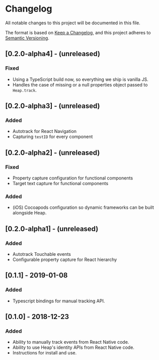 # Changelog

All notable changes to this project will be documented in this file.

The format is based on [Keep a Changelog](https://keepachangelog.com/en/1.0.0/),
and this project adheres to [Semantic Versioning](https://semver.org/spec/v2.0.0.html).

## [0.2.0-alpha4] - (unreleased)

### Fixed

- Using a TypeScript build now, so everything we ship is vanilla JS.
- Handles the case of missing or a null properties object passed to `Heap.track`.

## [0.2.0-alpha3] - (unreleased)

### Added

- Autotrack for React Navigation
- Capturing `testID` for every component

## [0.2.0-alpha2] - (unreleased)

### Fixed

- Property capture configuration for functional components
- Target text capture for functional components

### Added

- (iOS) Cocoapods configuration so dynamic frameworks can be built alongside Heap.

## [0.2.0-alpha1] - (unreleased)

### Added

- Autotrack Touchable events
- Configurable property capture for React hierarchy

## [0.1.1] - 2019-01-08

### Added

- Typescript bindings for manual tracking API.

## [0.1.0] - 2018-12-23

### Added

- Ability to manually track events from React Native code.
- Ability to use Heap's identity APIs from React Native code.
- Instructions for install and use.
